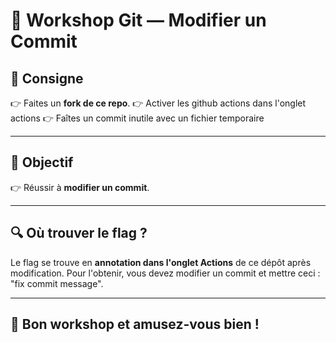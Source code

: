 # 📝 Workshop Git — Modifier un Commit

## 📌 Consigne

👉 Faites un **fork de ce repo**.
👉 Activer les github actions dans l'onglet actions
👉 Faîtes un commit inutile avec un fichier temporaire

---

## 🎯 Objectif

👉 Réussir à **modifier un commit**.

---

## 🔍 Où trouver le flag ?

Le flag se trouve en **annotation dans l'onglet Actions** de ce dépôt après modification.
Pour l'obtenir, vous devez modifier un commit et mettre ceci : "fix commit message".

---

## 🚀 Bon workshop et amusez-vous bien !
